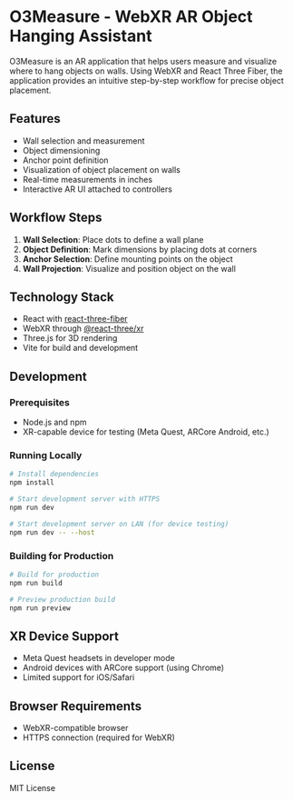 # O3Measure - WebXR AR Object Hanging Assistant

O3Measure is an AR application that helps users measure and visualize where to hang objects on walls. Using WebXR and React Three Fiber, the application provides an intuitive step-by-step workflow for precise object placement.

## Features

- Wall selection and measurement
- Object dimensioning
- Anchor point definition
- Visualization of object placement on walls
- Real-time measurements in inches
- Interactive AR UI attached to controllers

## Workflow Steps

1. **Wall Selection**: Place dots to define a wall plane
2. **Object Definition**: Mark dimensions by placing dots at corners
3. **Anchor Selection**: Define mounting points on the object
4. **Wall Projection**: Visualize and position object on the wall

## Technology Stack

- React with [react-three-fiber](https://github.com/pmndrs/react-three-fiber)
- WebXR through [@react-three/xr](https://github.com/pmndrs/react-xr)
- Three.js for 3D rendering
- Vite for build and development

## Development

### Prerequisites

- Node.js and npm
- XR-capable device for testing (Meta Quest, ARCore Android, etc.)

### Running Locally

```bash
# Install dependencies
npm install

# Start development server with HTTPS
npm run dev

# Start development server on LAN (for device testing)
npm run dev -- --host
```

### Building for Production

```bash
# Build for production
npm run build

# Preview production build
npm run preview
```

## XR Device Support

- Meta Quest headsets in developer mode
- Android devices with ARCore support (using Chrome)
- Limited support for iOS/Safari

## Browser Requirements

- WebXR-compatible browser
- HTTPS connection (required for WebXR)

## License

MIT License